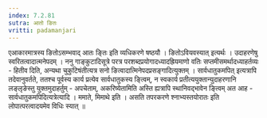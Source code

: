 ```yaml
---
index: 7.2.81
sutra: आतो ङितः
vritti: padamanjari
---
```


  एआकारमात्रस्य ङितोऽसम्भवाद् आतः ङ्तिः इति व्यधिकरणे षष्ठयौ । ङितोऽवियवस्यात् इत्यर्थः । उदाहरणेषु स्वरितत्वादात्मनेपदम् । ननु गाङ्कुटादिसूत्रे परत्र परशब्दप्रयोगादध्यादह्रियमाणो वतिः सप्तमीसमर्थादध्याहर्तव्यः - हितीव दिति, अन्यथा चुकुटिषंतीत्यत्र सनो ङित्वादात्मिनेपदप्रसङ्गादित्युक्तम् । सार्वधातुकमपित् इत्यत्रापि तदेवानुवर्तते, ततश्च पूर्वस्य कार्य प्रत्येव सार्वधातुकस्य ङ्त्विम्, न स्वकार्य प्रतीत्ययुक्तान्युदाहरणानि लङ्लृङेस्तु युक्तमुदाहर्तुम् - अपचेताम्, अकरिष्येतामिति अस्ति ह्यत्रापि स्थानिवद्भावेन ङ्त्विम् अत आह - सार्वधातुकमपिदित्यत्रेत्यादि ।  ममाते, मिमाथे इति । असति तपरकरणे श्नाभ्यस्तयोरातः इति लोपात्परत्वादयमेव विधिः स्यात् ॥